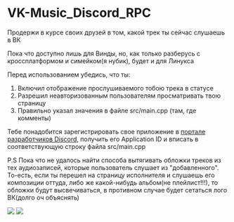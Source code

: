 # VK-Music_Discord_RPC
Продержи в курсе своих друзей в том, какой трек ты сейчас слушаешь в ВК

Пока что доступно лишь для Винды, но, как только разберусь с кроссплатформом и симейком(я нубик), будет и для Линукса

Перед использованием убедись, что ты:
1) Включил отображение прослушиваемого тобою трека в статусе
2) Разрешил неавторизованным пользователям просматривать твою страницу
3) Правильно указал значения в файле src/main.cpp (там, где комменты)

Тебе понадобится зарегистрировать свое приложение в [портале разработчиков Discord](https://discord.com/developers/applications), получить его Application ID и вписать в соответствующую строку файла src/main.cpp

P.S Пока что не удалось найти способа вытягивать обложки треков из тех аудиозаписей, которые пользователь слушает из "добавленного".
То-есть, если ты перешел на страницу исполнителя и слушаешь его композиции оттуда, либо же какой-нибудь альбом(не плейлист!!!), то обложки будут высвечиваться, в противном случае будет сетаться лого ВК(долго оч объяснять)

![](https://images-ext-2.discordapp.net/external/4l9jZW8Ba_uoKzs1w7biIJ04qStOLAKHiHGQqmlhqcw/https/i.imgur.com/UIPCwVs.png)
![](https://images-ext-1.discordapp.net/external/Zbua700ekW6rLSaz4AhfocBVGna2CqB_8Lx7rJ2Hgaw/https/i.imgur.com/nr4bzMk.png)
